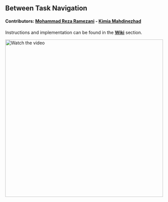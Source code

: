 ## Between Task Navigation

#### Contributors:  [Mohammad Reza Ramezani](https://github.com/redHaunter) - [Kimia Mahdinezhad](https://github.com/kimia-mahdinezhad)

Instructions and implementation can be found in the **[Wiki](https://github.com/FUM-Isense/BTN/wiki)** section.

<a href="https://www.youtube.com/watch?v=xj56QlQ6sWo&list=PL-99eIHm3V8KQ0vKQzUnINGn9VGNs8fqZ&index=6">
    <img src="https://github.com/FUM-Isense/emptyseats/blob/main/assets/task.png?raw=true" alt="Watch the video" width="500" />
</a>
